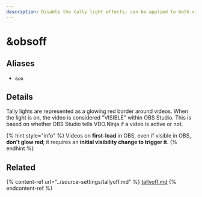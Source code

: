 ```yaml
---
description: Disable the tally light effects; can be applied to both viewer or publisher
---
```


# \&obsoff

## Aliases

* `&oo`

## Details

Tally lights are represented as a glowing red border around videos. When the light is on, the video is considered "VISIBLE" within OBS Studio. This is based on whether OBS Studio tells VDO.Ninja if a video is active or not.

{% hint style="info" %}
Videos on **first-load** in OBS, even if visible in OBS, **don't glow red**; it requires an **initial visibility change to trigger it**.
{% endhint %}

## Related

{% content-ref url="../source-settings/tallyoff.md" %}
[tallyoff.md](../source-settings/tallyoff.md)
{% endcontent-ref %}
